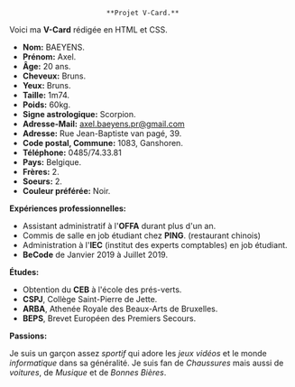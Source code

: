 
							**Projet V-Card.**

Voici ma **V-Card** rédigée en HTML et CSS.

- **Nom:** BAEYENS.
- **Prénom:** Axel.
- **Âge:** 20 ans.
- **Cheveux:** Bruns.
- **Yeux:** Bruns.
- **Taille:** 1m74.
- **Poids:** 60kg.
- **Signe astrologique:** Scorpion.
- **Adresse-Mail:** axel.baeyens.pr@gmail.com
- **Adresse:** Rue Jean-Baptiste van pagé, 39.
- **Code postal, Commune:** 1083, Ganshoren.
- **Téléphone:** 0485/74.33.81
- **Pays:** Belgique.
- **Frères:** 2.
- **Soeurs:** 2.
- **Couleur préférée:** Noir.

**Expériences professionnelles:**

- Assistant administratif à l'**OFFA** durant plus d'un an.
- Commis de salle en job étudiant chez **PING**. (restaurant chinois)
- Administration  à l'**IEC** (institut des experts comptables) en job étudiant.
- **BeCode** de Janvier 2019 à Juillet 2019.

**Études:**

- Obtention du **CEB** à l'école des prés-verts.
- **CSPJ**, Collège Saint-Pierre de Jette.
- **ARBA**, Athenée Royale des Beaux-Arts de Bruxelles.
- **BEPS**, Brevet Européen des Premiers Secours.

**Passions:**

Je suis un garçon assez *sportif* qui adore les *jeux vidéos* et le monde *informatique* dans sa généralité.
Je suis fan de *Chaussures* mais aussi de *voitures*, de *Musique* et de *Bonnes Bières*.

